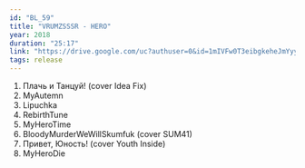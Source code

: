 ```yaml
---
id: "BL_59"
title: "VRUMZSSSR - HERO"
year: 2018
duration: "25:17"
link: "https://drive.google.com/uc?authuser=0&id=1mIVFw0T3eibgkeheJmYyyrcwDmMolase&export=download"
tags: release
---
```


01. Плачь и Танцуй! (cover Idea Fix)
02. MyAutemn
03. Lipuchka
04. RebirthTune
05. MyHeroTime
06. BloodyMurderWeWillSkumfuk (cover SUM41)
07. Привет, Юность! (cover Youth Inside)
08. MyHeroDie
